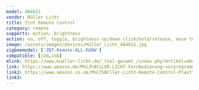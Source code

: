 ```yaml
---
model: 404011
vendor: Müller Licht 
title: Tint Remote Control
category: remote
supports: action, brightness
action: on, off, toggle, brightness up/down click/hold/release, move to colortemp, move to color, scene
image: /assets/images/devices/Muller_Licht_404011.jpg
zigbeemodel: ['ZBT-Remote-ALL-RGBW']
compatible: [z2m,iob]
mlink: https://www.mueller-licht.de/_tool-gesamt_/index.php?Artikel=404011&L=en
link: https://www.amazon.de/M%C3%9CLLER-LICHT-Fernbedienung-vorprogrammierten-individuelles-Stimmungslicht/dp/B07FMCLC2N
link2: https://www.amazon.co.uk/M%C3%BCller-Licht-Remote-Control-Plastic-White/dp/B07FMCLC2N
link3: 
---
```


